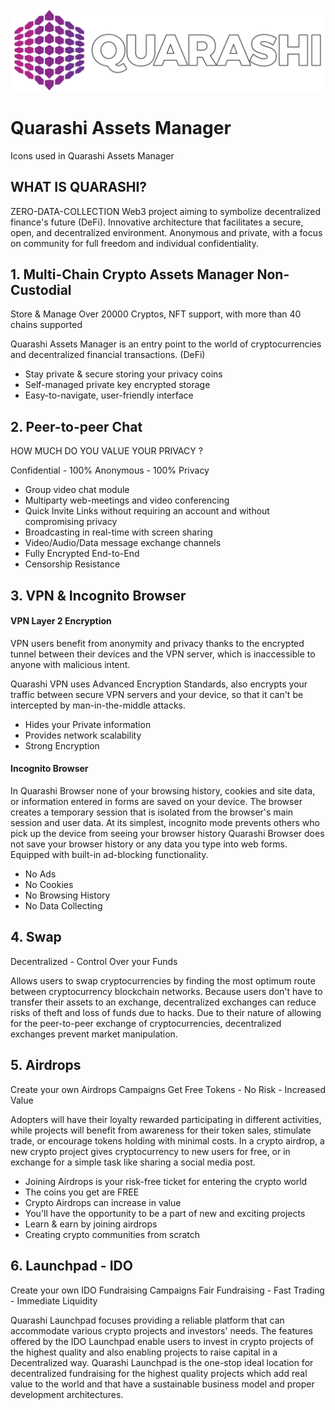 <img alt="" src="https://raw.githubusercontent.com/quarashi-network/assets-metadata/master/logo-quarashi.png" />

# Quarashi Assets Manager

Icons used in Quarashi Assets Manager

## WHAT IS QUARASHI?

ZERO-DATA-COLLECTION Web3 project aiming to symbolize decentralized finance's future (DeFi). Innovative architecture that facilitates a secure, open, and decentralized environment. Anonymous and private, with a focus on community for full freedom and individual confidentiality.

## 1. Multi-Chain Crypto Assets Manager Non-Custodial

Store & Manage Over 20000 Cryptos, NFT support, with more than 40 chains supported

Quarashi Assets Manager is an entry point to the world of cryptocurrencies and decentralized financial transactions. (DeFi)

* Stay private & secure storing your privacy coins
* Self-managed private key encrypted storage
* Easy-to-navigate, user-friendly interface

## 2. Peer-to-peer Chat

HOW MUCH DO YOU VALUE YOUR PRIVACY ?

Confidential - 100% Anonymous - 100% Privacy

* Group video chat module
* Multiparty web-meetings and video conferencing
* Quick Invite Links without requiring an account and without compromising privacy
* Broadcasting in real-time with screen sharing
* Video/Audio/Data message exchange channels
* Fully Encrypted End-to-End
* Censorship Resistance

## 3. VPN & Incognito Browser

#### VPN Layer 2 Encryption

VPN users benefit from anonymity and privacy thanks to the encrypted tunnel between their devices and the VPN server, which is inaccessible to anyone with malicious intent.

Quarashi VPN uses Advanced Encryption Standards, also encrypts your traffic between secure VPN servers and your device, so that it can't be intercepted by man-in-the-middle attacks.

* Hides your Private information
* Provides network scalability
* Strong Encryption

#### Incognito Browser

In Quarashi Browser none of your browsing history, cookies and site data,  or information entered in forms are saved on your device.
The browser creates a temporary session that is isolated from the browser's main session and user data.
At its simplest, incognito mode prevents others who pick up the device from seeing your browser history Quarashi Browser does not save your browser history or any data you type into web forms.
Equipped with built-in ad-blocking functionality.

* No Ads
* No Cookies
* No Browsing History
* No Data Collecting

## 4. Swap

Decentralized - Control Over your Funds

Allows users to swap cryptocurrencies by finding the most optimum route between cryptocurrency blockchain networks.
Because users don't have to transfer their assets to an exchange, decentralized exchanges can reduce risks of theft and loss of funds due to hacks.
Due to their nature of allowing for the peer-to-peer exchange of cryptocurrencies, decentralized exchanges prevent market manipulation.

## 5. Airdrops

Create your own Airdrops Campaigns
Get Free Tokens - No Risk - Increased Value

Adopters will have their loyalty rewarded participating in different activities, while projects will benefit from awareness for their token sales, stimulate trade, or encourage tokens holding with minimal costs.
In a crypto airdrop, a new crypto project gives cryptocurrency to new users for free, or in exchange for a simple task like sharing a social media post.

* Joining Airdrops is your risk-free ticket for entering the crypto world
* The coins you get are FREE
* Crypto Airdrops can increase in value
* You'll have the opportunity to be a part of new and exciting projects
* Learn & earn by joining airdrops
* Creating crypto communities from scratch

## 6. Launchpad - IDO

Create your own IDO Fundraising Campaigns
Fair Fundraising - Fast Trading - Immediate Liquidity

Quarashi Launchpad focuses providing a reliable platform that can accommodate various crypto projects and investors' needs.
The features offered by the IDO Launchpad enable users to invest in crypto projects of the highest quality and also enabling projects to raise capital in a Decentralized way.
Quarashi Launchpad is the one-stop ideal location for decentralized fundraising for the highest quality projects which add real value to the world and that have a sustainable business model and proper development architectures.